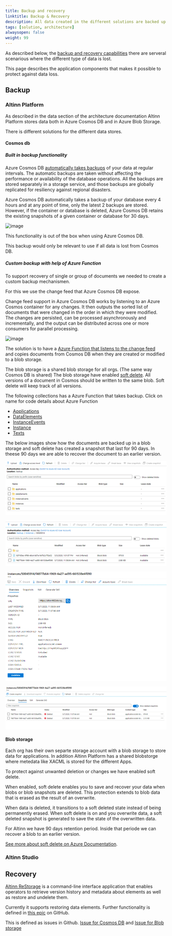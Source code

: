 ```yaml
---
title: Backup and recovery
linktitle: Backup & Recovery
description: All data created in the different solutions are backed up so it is possible to restore it in case of data loss.
tags: [solution, architecture]
alwaysopen: false
weight: 99
---
```


As described below, the [backup and recovery capabilities](/teknologi/altinnstudio/architecture/capabilities/devops/platformoperations/)
there are serveral scenarious where the different type of data is lost.

This page describes the application components that makes it possible to protect against data loss.

## Backup

### Altinn Platform

As described in the data section of the architecture documentation Altinn Platform stores data both in
Azure Cosmos DB and in Azure Blob Storage.

There is different solutions for the different data stores.

#### Cosmos db

##### Built in backup functionality

Azure Cosmos DB [automatically takes backups](https://docs.microsoft.com/en-us/azure/cosmos-db/online-backup-and-restore)
of your data at regular intervals. The automatic backups are taken without affecting the performance
or availability of the database operations. All the backups are stored separately in a storage service, and those backups
are globally replicated for resiliency against regional disasters.

Azure Cosmos DB automatically takes a backup of your database every 4 hours and at any point of time, only the
latest 2 backups are stored. However, if the container or database is deleted, Azure Cosmos DB retains the existing
snapshots of a given container or database for 30 days.

![image](https://user-images.githubusercontent.com/13309071/77288403-0ae90300-6cd8-11ea-8be0-73bbda082fab.png)

This functionality is out of the box when using Azure Cosmos DB.

This backup would only be relevant to use if all data is lost from Cosmos DB.

##### Custom backup with help of Azure Function

To support recovery of single or group of documents we needed to create a custom backup mechanismen.

For this we use the change feed that Azure Cosmos DB expose.

Change feed support in Azure Cosmos DB works by listening to an Azure Cosmos container for any changes. It then
outputs the sorted list of documents that were changed in the order in which they were modified. The changes are
persisted, can be processed asynchronously and incrementally, and the output can be distributed across one or
more consumers for parallel processing.

 ![image](https://user-images.githubusercontent.com/13309071/77245359-4b844600-6c1e-11ea-9960-b09dd9a05d92.png)

The solution is to have a [Azure Function that listens to the change feed](https://docs.microsoft.com/en-us/azure/cosmos-db/change-feed-functions)  
and copies documents from Cosmos DB when they are created or modified to a blob storage. 

The blob storage is a shared blob storage for all orgs.  (The same way Cosmos DB is shared)
The blob storage have enabled [soft delete](https://docs.microsoft.com/en-us/azure/storage/blobs/storage-blob-soft-delete?tabs=azure-portal). All versions of a document in Cosmos should be written 
to the same blob. Soft delete will keep track of all versions.

The following collections has a Azure Function that takes backup. Click on name for code details about Azure Function

- [Applications](https://github.com/Altinn/altinn-studio/blob/master/src/Altinn.Platform/Altinn.Platform.Storage/CosmosBackup/Applications/Applications.cs)
- [DataElements](https://github.com/Altinn/altinn-studio/blob/master/src/Altinn.Platform/Altinn.Platform.Storage/CosmosBackup/DataElements/DataElements.cs)
- [InstanceEvents](https://github.com/Altinn/altinn-studio/blob/master/src/Altinn.Platform/Altinn.Platform.Storage/CosmosBackup/InstanceEvents/InstanceEvents.cs)
- [Instance](https://github.com/Altinn/altinn-studio/tree/master/src/Altinn.Platform/Altinn.Platform.Storage/CosmosBackup/Instances)
- [Texts](https://github.com/Altinn/altinn-studio/blob/master/src/Altinn.Platform/Altinn.Platform.Storage/CosmosBackup/Texts/Texts.cs)

The below images show how the documents are backed up in a blob storage and soft delete has created a snapshot that last for 90 days. 
In theese 90 days we are able to recover the document to an earlier version.

![The containers for the different cosmos DB collections](backup1.png "The containers for the different cosmos DB collections")

![A list of blobs (documents from Cosmos) for a given party](backup2.png "A list of blobs for a given party")

![Details for a document with information when the first document was created and when last changed](backup3.png "Details for a document with information when the first document was created and when last changed")

![A list of snapshots that can be used to restore the document to an earlier version](backup4.png "A list of snapshots that can be used to restore the document to an earlier version")

#### Blob storage

Each org has their own separte storage account with a blob storage to store data for applications. 
In addition Altinn Platform has a shared blobstorge where metedata like XACML is stored for the different Apps. 

To protect against unwanted deletion or changes we have enabled soft delete. 

When enabled, soft delete enables you to save and recover your data when blobs or blob snapshots are deleted. 
This protection extends to blob data that is erased as the result of an overwrite.

When data is deleted, it transitions to a soft deleted state instead of being permanently erased. 
When soft delete is on and you overwrite data, a soft deleted snapshot is generated to save the state of the overwritten data. 

For Altinn we have 90 days retention period. Inside that periode we can recover a blob to an earlier version.

[See more about soft delete on Azure Documentation](https://docs.microsoft.com/en-us/azure/storage/blobs/storage-blob-soft-delete?tabs=azure-portal).

### Altinn Studio

## Recovery

[Altinn ReStorage](../.../../../../../../../../../teknologi/altinnstudio/solutions/altinn-restorage/) is a command-line interface application that enables operators to
retrieve version history and metadata about elements as well as restore and undelete them.

Currently it supports restoring data elements. Further functionality is defined in [this epic](https://github.com/Altinn/altinn-studio/issues/4152) on GitHub.

This is defined as issues in Github. [Issue for Cosmos DB](https://github.com/Altinn/altinn-studio/issues/4008) and [Issue for Blob storage](https://github.com/Altinn/altinn-studio/issues/4007)
